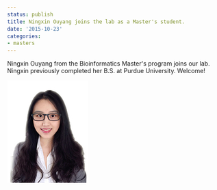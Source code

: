 ```yaml
---
status: publish
title: Ningxin Ouyang joins the lab as a Master's student.
date: '2015-10-23'
categories:
- masters
---
```


Ningxin Ouyang from the Bioinformatics Master's program joins our lab. Ningxin previously completed her B.S. at Purdue University. Welcome!

<img src="/assets/people/Ningxin_pic.jpg" height="240px">
